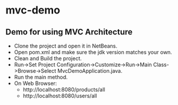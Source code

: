 # mvc-demo

## Demo for using MVC Architecture
- Clone the project and open it in NetBeans. 
- Open pom.xml and make sure the jdk version matches your own.
- Clean and Build the project.
- Run->Set Project Configuration->Customize->Run->Main Class->Browse->Select MvcDemoApplication.java.
- Run the main method.
- On Web Browser:
  * http://localhost:8080/products/all
  * http://localhost:8080/users/all
